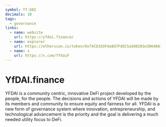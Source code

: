 ```yaml
---
symbol: Yf-DAI
decimals: 18
tags:
  - governance
links:
  - name: website
    url: https://yfdai.finance/
  - name: explorer
    url: https://etherscan.io/token/0xf4CD3d3Fda8d7Fd6C5a500203e38640A70Bf9577
  - name: x
    url: https://x.com/YfdaiF
---
```


# YfDAI.finance

YFDAI is a community centric, innovative DeFi project developed by the people, for the people. The decisions and actions of YFDAI will be made by its members and community to ensure equity and fairness for all. YFDAI is a new form of governance system where innovation, entrepreneurship, and technological advancement is the priority and the goal is delivering a much needed utility focus to DeFi.
